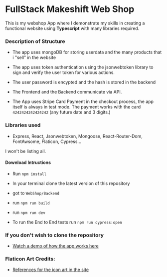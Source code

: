 # FullStack Makeshift Web Shop

This is my webshop App where I demonstrate my skills in creating a functional website
using **Typescript** with many libraries required.

### Description of Structure

* The app uses mongoDB for storing userdata 
    and the many products that i "sell" in the website

* The app uses token authentication using the jsonwebtoken 
    library to sign and verify the user token for various actions.

* The user password is encypted and the hash is stored in the backend

* The Frontend and the Backend communicate via API.

* The App uses Stripe Card Payment in the checkout process, the app itself is always in test mode. The payment works with the card `4242424242424242` (any future date and 3 digits.)

### Libraries used

* Express, React, Jsonwebtoken, Mongoose, React-Router-Dom, FontAwsome, Flaticon, Cypress...  

I won't be listing all.


#### Download Intructions

* Run `npm install`

* In your terminal clone the latest version of this repository

* got to `WebShop/Backend`

* run `npm run build`

* run `npm run dev`

* To run the End to End tests run `npm run cypress:open`


### If you don't wish to clone the repository

* [Watch a demo of how the app works here](https://www.youtube.com/watch?v=14FIEzEQGaM&ab_channel=ModarAlGayal)



### Flaticon Art Credits:

* [References for the icon art in the site](./Frontend/references.md)